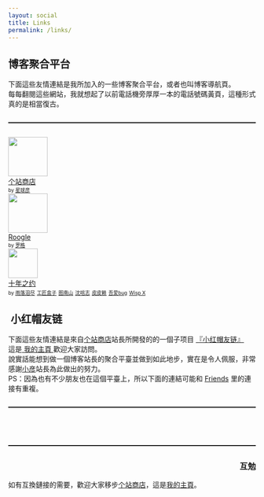 ```yaml
---
layout: social
title: Links
permalink: /links/
---
```


##  博客聚合平台

<div>
    下面這些友情連結是我所加入的一些博客聚合平台，或者也叫博客導航頁。<br>
    每每翻閱這些網站，我就想起了以前電話機旁厚厚一本的電話號碼黃頁，這種形式真的是相當復古。
</div>
<hr style="margin: 2em 0 2em 0;border: 0;border-top: 1px solid rgba(0,0,0,.1);">
<div class="userItems">
            <div class="userItem">
            <div class="userItem--inner">
            <div class="userItem-content">
            <a class="link link--primary" href="https://storeweb.cn/" target="_blank"><img height="80" width="80" src="https://storeweb.cn/upload/site/image/2019-07/1-4-2LGA2P.png"></a>
            <div class="userItem-name">
            <a class="link link--primary" href="https://storeweb.cn/" target="_blank" style="float: left;width: 100%;">个站商店</a>
            <span style="font-size: 10px;">by </span>
            <a style="font-size: 10px;" href="https://storeweb.cn/member/one/1" target="_blank">星球彦</a>
            </div>
            </div>
            </div>
            </div>
            <div class="userItem">
            <div class="userItem--inner">
            <div class="userItem-content">
            <a class="link link--primary" href="https://www.moidea.info/" target="_blank"><img height="80" width="80" src="https://pic1.zhimg.com/v2-f25df803948758f28786b6e9c3f20a27_xll.jpg"></a>
            <div class="userItem-name">
            <a class="link link--primary" href="https://www.moidea.info/" target="_blank" style="float: left;width: 100%;">Roogle</a>
            <span style="font-size: 10px;">by </span>
            <a style="font-size: 10px;" href="https://www.moidea.info/about.html" target="_blank">罗格</a>
            </div>
            </div>
            </div>
            </div>
            <div class="userItem">
            <div class="userItem--inner">
            <div class="userItem-content">
            <a class="link link--primary" href="https://www.foreverblog.cn/archives/500.html" target="_blank"><img height="60" width="60" src="https://blog.dylanwu.space/assets/2634.png"></a>
            <div class="userItem-name" style="margin-top: 0px;">
            <a class="link link--primary" href="https://www.foreverblog.cn/archives/500.html" target="_blank" style="float: left;width: 100%;">十年之约</a>
            <span style="font-size: 10px;">by </span>
            <a style="font-size: 10px;" href="https://www.1000yun.cn/" target="_blank">雨落泪尽</a> <a style="font-size: 10px;" href="https://www.artisanbox.org/zh/" target="_blank">工匠盒子</a> <a style="font-size: 10px;" href="https://tunanshan.com/" target="_blank">图南山</a> <a style="font-size: 10px;" href="http://qq52o.me" target="_blank">沈唁志</a> <a style="font-size: 10px;" href="http://www.52bz.la" target="_blank">皮皮赖</a> <a style="font-size: 10px;" href="http://www.5ibug.net" target="_blank">吾爱bug</a> <a style="font-size: 10px;" href="http://wispx.cn" target="_blank">Wisp X</a>
            </div>
            </div>
            </div>
            </div>
</div>

##  小红帽友链

<div>
            下面這些友情連結是來自<a href="http://storeweb.cn" target="_blank" class="site-friend-link-project">个站商店</a>站長所開發的的一個子项目 <a href="http://storeweb.cn" target="_blank" class="site-friend-link-project">『小红帽友链』</a><br>
			這是<a href="" target="_blank" class="site-friend-link-homepage"> 我的主頁 </a>歡迎大家訪問。<br>
			說實話能想到做一個博客站長的聚合平臺並做到如此地步，實在是令人佩服，非常感謝<a href="https://storeweb.cn/member/one/1" target="_blank">小彦</a>站長為此做出的努力。<br>
			PS：因為也有不少朋友也在這個平臺上，所以下面的連結可能和 <a href="https://blog.dylanwu.space/friends/" target="_blank">Friends</a> 里的連接有重複。
</div>
<hr style="margin: 2em 0 2em 0;border: 0;border-top: 1px solid rgba(0,0,0,.1);">
<script src='https://libs.baidu.com/jquery/1.11.1/jquery.min.js'></script>
<style type="text/css">
    .hide {
        display: none;
    }
    .clear {
        clear: both;
    }
    .site-friend-link {
	    padding-left: 16%;
        margin-bottom: 20px;
        overflow: hidden;
    }
    .site-friend-link div {
        position: relative;
        float: left;
        width: 200px;
        margin: 8px 8px;
        padding: 8px;
        border-radius: 4px;
        border: 1px solid rgba(0,0,0,.05);
        box-shadow: 0 1px 4px rgba(0,0,0,.04);
        overflow: visible;
        min-height: 50px;
    }
    .site-friend-link-image {
        float: left;
        width: 50px;
        border-radius: 25px;
    }
    .site-friend-link-name {
        width: calc(100% - 50px);
        text-align: left;
        margin-left: 10px;
        white-space: nowrap;
        text-overflow: ellipsis;
        overflow: hidden;
    }
    .site-friend-link-into {
        word-break:normal;
		width:auto;
		display:block;
		word-wrap : break-word ;
        text-align: left;
        padding-left: 10px;
        color: #999;
        margin-top: 4px;
        white-space: nowrap;
        text-overflow: ellipsis;
        overflow: hidden;
        font-size: 12px;
    }
    .site-friend-link-count {
        position: absolute;
        top: -5px;
        right: -5px;
        width: 16px;
        height: 16px;
        border-radius: 8px;
        background-color: #ff7d1e;
        color: white !important;
        font-size: 10px;
        padding-left: 5px;
    }
</style>
<script data-no-instant>
    // ----------------------------------- 配置 ---------------------------------------
    var url = "https://storeweb.cn/api/friend_link";  // 如果你的网站是HTTPS，则用这一行代码
    //var url = "http://storeweb.cn/api/friend_link";     // 如果你的网站是HTTP
    var logo_size = 1; // 1 == 小图 2 ==大图
    // ----------------------------------- 配置 ---------------------------------------
    function get_friend_link_api(timeout) {
        $.ajax({
            type: 'get',
            url: url,
            async: true,
            dataType: 'jsonp',
            data: {
                size: logo_size
            },
            timeout : 3000,
            success: function (success) {
                if (success['success'] == 1) {
                    //console.log(success['data']);
                    template_make(success['data']);
                    set_storeweb_info(success['information']);
                } else {
                    $('.site-friend-link').html(success['info']);
                }
            },
            complete : function(XMLHttpRequest,status){ //请求完成后最终执行参数
                if(status=='timeout'){//超时,status还有success,error等值的情况
                    if(timeout==1){
                        $('.site-friend-link').html('获取数据超时……请联系个站商店小彦');
                    }else {
                        url = "http://storeweb.cn/api/friend_link";
                        $('.site-friend-link').html('https 获取数据超时……尝试http获取……');
                        get_friend_link_api(1);
                    }
                }
            }
        });
    }
    $(function () {
        $('.site-friend-link').html('正在向『个站商店』请求友链数据……');
        get_friend_link_api(0);
    })
    function template_make(data) {
        //console.log(data)
        $('.site-friend-link').html('');
        $.each(data, function (key, value) {
            //console.log(value.name);
            var template = $('#links-template').text();
            template = template.replace('%%name%%', value.name);
            template = template.replace('%%logo_cn%%', value.logo_cn);
            template = template.replace('%%intro_link%%', value.intro_link);
            template = template.replace('%%domain%%', 'http://' + value.domain);
            template = template.replace('%%update_count%%', value.update_count);
            if (value.update_count == 0) {
                template = template.replace('%%update_hide%%', 'hide');
            } else {
                template = template.replace('%%update_hide%%', 'F');
            }
            var template_id = $(template);
            $('.site-friend-link').prepend(template_id);
        })
    }
    function set_storeweb_info(information) {
        $('.site-friend-link-homepage').attr('href', information['homepage']);
        $('.site-friend-link-project').attr('href', information['project']);
        //$('.site-friend-link-storeweb').attr('href',information['storeweb']);
    }
</script>
<div class="clear"></div>
<div class="site-friend-link">
</div>
<script type="text/html" id="links-template" data-no-instant>
    <div>
        <a class="site-friend-link-count %%update_hide%%">
            %%update_count%%
        </a>
        <img class="site-friend-link-image"
             src="%%logo_cn%%"/>
        <a class="site-friend-link-name"
           href="%%domain%%" target="_blank">
            %%name%%
        </a>
        <span class="site-friend-link-into">%%intro_link%%</span>
    </div>
</script>
<div class="clear"></div>
<hr style="margin: 2em 0 2em 0;border: 0;border-top: 1px solid rgba(0,0,0,.1);">
<h3 style="text-align: right"> 互勉 </h3>

如有互換鏈接的需要，歡迎大家移步<a href="http://storeweb.cn" target="_blank" class="site-friend-link-project">个站商店</a>，這是<a href="" target="_blank" class="site-friend-link-homepage">我的主頁</a>。

